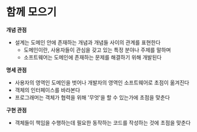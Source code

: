 # 함께 모으기
**개념 관점**
* 설계는 도메인 안에 존재하는 개념과 개념들 사이의 관계를 표현한다
    * 도메인이란, 사용자들이 관심을 갖고 있는 특정 분야나 주제를 말하며
    * 소프트웨어는 도메인에 존재하는 문제를 해결하기 위해 개발된다

**명세 관점**
* 사용자의 영역인 도메인을 벗어나 개발자의 영역인 소프트웨어로 초점이 옮겨진다
* 객체의 인터페이스를 바라본다
* 프로그래머는 객체가 협력을 위해 '무엇'을 할 수 있는가에 초점을 맞춘다

**구현 관점**
* 객체들이 책임을 수행하는데 필요한 동작하는 코드를 작성하는 것에 초점을 맞춘다

<br/>